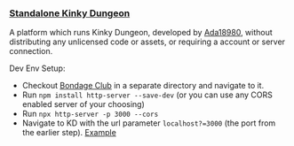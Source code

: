 ### [Standalone Kinky Dungeon](https://loon8128.github.io/KinkyDungeonStandalone/)

A platform which runs Kinky Dungeon, developed by [Ada18980](https://github.com/Ada18980), without distributing any unlicensed code or assets, or requiring a account or server connection.

Dev Env Setup:

- Checkout [Bondage Club](https://gitgud.io/BondageProjects/Bondage-College) in a separate directory and navigate to it.
- Run `npm install http-server --save-dev` (or you can use any CORS enabled server of your choosing)
- Run `npx http-server -p 3000 --cors`
- Navigate to KD with the url parameter `localhost?=3000` (the port from the earlier step). [Example](https://loon8128.github.io/KinkyDungeonStandalone/?localhost?=3000)
